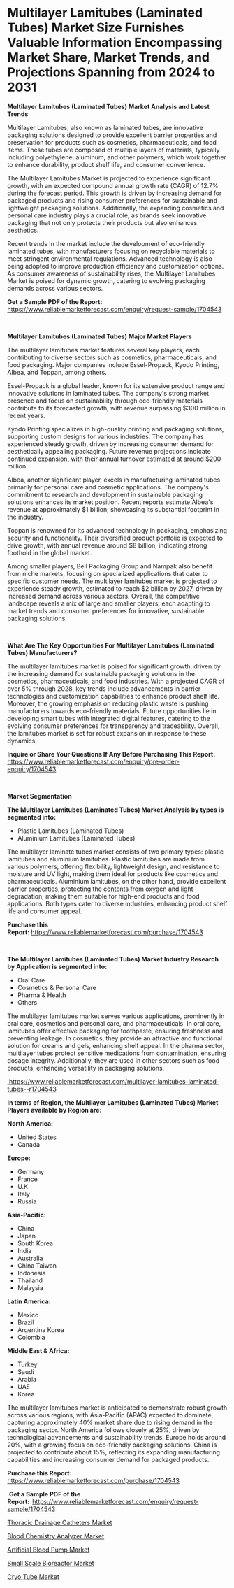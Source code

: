 <p><h1>Multilayer Lamitubes (Laminated Tubes) Market Size Furnishes Valuable Information Encompassing Market Share, Market Trends, and Projections Spanning from 2024 to 2031</h1></p><p><strong>Multilayer Lamitubes (Laminated Tubes) Market Analysis and Latest Trends</strong></p>
<p><p>Multilayer Lamitubes, also known as laminated tubes, are innovative packaging solutions designed to provide excellent barrier properties and preservation for products such as cosmetics, pharmaceuticals, and food items. These tubes are composed of multiple layers of materials, typically including polyethylene, aluminum, and other polymers, which work together to enhance durability, product shelf life, and consumer convenience.</p><p>The Multilayer Lamitubes Market is projected to experience significant growth, with an expected compound annual growth rate (CAGR) of 12.7% during the forecast period. This growth is driven by increasing demand for packaged products and rising consumer preferences for sustainable and lightweight packaging solutions. Additionally, the expanding cosmetics and personal care industry plays a crucial role, as brands seek innovative packaging that not only protects their products but also enhances aesthetics.</p><p>Recent trends in the market include the development of eco-friendly laminated tubes, with manufacturers focusing on recyclable materials to meet stringent environmental regulations. Advanced technology is also being adopted to improve production efficiency and customization options. As consumer awareness of sustainability rises, the Multilayer Lamitubes Market is poised for dynamic growth, catering to evolving packaging demands across various sectors.</p></p>
<p><strong>Get a Sample PDF of the Report:&nbsp;</strong> <a href="https://www.reliablemarketforecast.com/enquiry/request-sample/1704543?utm_campaign=1569&utm_medium=2&utm_source=Github&utm_content=ia&utm_term=21102024&utm_id=multilayer-lamitubes-laminated-tubes">https://www.reliablemarketforecast.com/enquiry/request-sample/1704543</a></p>
<p>&nbsp;</p>
<p><strong>Multilayer Lamitubes (Laminated Tubes) Major Market Players</strong></p>
<p><p>The multilayer lamitubes market features several key players, each contributing to diverse sectors such as cosmetics, pharmaceuticals, and food packaging. Major companies include Essel-Propack, Kyodo Printing, Albea, and Toppan, among others.</p><p>Essel-Propack is a global leader, known for its extensive product range and innovative solutions in laminated tubes. The company's strong market presence and focus on sustainability through eco-friendly materials contribute to its forecasted growth, with revenue surpassing $300 million in recent years.</p><p>Kyodo Printing specializes in high-quality printing and packaging solutions, supporting custom designs for various industries. The company has experienced steady growth, driven by increasing consumer demand for aesthetically appealing packaging. Future revenue projections indicate continued expansion, with their annual turnover estimated at around $200 million.</p><p>Albea, another significant player, excels in manufacturing laminated tubes primarily for personal care and cosmetic applications. The company's commitment to research and development in sustainable packaging solutions enhances its market position. Recent reports estimate Albea's revenue at approximately $1 billion, showcasing its substantial footprint in the industry.</p><p>Toppan is renowned for its advanced technology in packaging, emphasizing security and functionality. Their diversified product portfolio is expected to drive growth, with annual revenue around $8 billion, indicating strong foothold in the global market.</p><p>Among smaller players, Bell Packaging Group and Nampak also benefit from niche markets, focusing on specialized applications that cater to specific customer needs. The multilayer lamitubes market is projected to experience steady growth, estimated to reach $2 billion by 2027, driven by increased demand across various sectors. Overall, the competitive landscape reveals a mix of large and smaller players, each adapting to market trends and consumer preferences for innovative, sustainable packaging solutions.</p></p>
<p>&nbsp;</p>
<p><strong>What Are The Key Opportunities For Multilayer Lamitubes (Laminated Tubes) Manufacturers?</strong></p>
<p><p>The multilayer lamitubes market is poised for significant growth, driven by the increasing demand for sustainable packaging solutions in the cosmetics, pharmaceuticals, and food industries. With a projected CAGR of over 5% through 2028, key trends include advancements in barrier technologies and customization capabilities to enhance product shelf life. Moreover, the growing emphasis on reducing plastic waste is pushing manufacturers towards eco-friendly materials. Future opportunities lie in developing smart tubes with integrated digital features, catering to the evolving consumer preferences for transparency and traceability. Overall, the lamitubes market is set for robust expansion in response to these dynamics.</p></p>
<p><strong>Inquire or Share Your Questions If Any Before Purchasing This Report:</strong> <a href="https://www.reliablemarketforecast.com/enquiry/pre-order-enquiry/1704543?utm_campaign=1569&utm_medium=2&utm_source=Github&utm_content=ia&utm_term=21102024&utm_id=multilayer-lamitubes-laminated-tubes">https://www.reliablemarketforecast.com/enquiry/pre-order-enquiry/1704543</a></p>
<p>&nbsp;</p>
<p><strong>Market Segmentation</strong></p>
<p><strong>The Multilayer Lamitubes (Laminated Tubes) Market Analysis by types is segmented into:</strong></p>
<p><ul><li>Plastic Lamitubes (Laminated Tubes)</li><li>Aluminium Lamitubes (Laminated Tubes)</li></ul></p>
<p><p>The multilayer laminate tubes market consists of two primary types: plastic lamitubes and aluminium lamitubes. Plastic lamitubes are made from various polymers, offering flexibility, lightweight design, and resistance to moisture and UV light, making them ideal for products like cosmetics and pharmaceuticals. Aluminium lamitubes, on the other hand, provide excellent barrier properties, protecting the contents from oxygen and light degradation, making them suitable for high-end products and food applications. Both types cater to diverse industries, enhancing product shelf life and consumer appeal.</p></p>
<p><strong>Purchase this Report:&nbsp;</strong><a href="https://www.reliablemarketforecast.com/purchase/1704543?utm_campaign=1569&utm_medium=2&utm_source=Github&utm_content=ia&utm_term=21102024&utm_id=multilayer-lamitubes-laminated-tubes">https://www.reliablemarketforecast.com/purchase/1704543</a></p>
<p>&nbsp;</p>
<p><strong>The Multilayer Lamitubes (Laminated Tubes) Market Industry Research by Application is segmented into:</strong></p>
<p><ul><li>Oral Care</li><li>Cosmetics & Personal Care</li><li>Pharma & Health</li><li>Others</li></ul></p>
<p><p>The multilayer lamitubes market serves various applications, prominently in oral care, cosmetics and personal care, and pharmaceuticals. In oral care, lamitubes offer effective packaging for toothpaste, ensuring freshness and preventing leakage. In cosmetics, they provide an attractive and functional solution for creams and gels, enhancing shelf appeal. In the pharma sector, multilayer tubes protect sensitive medications from contamination, ensuring dosage integrity. Additionally, they are used in other sectors such as food products, enhancing versatility in packaging solutions.</p></p>
<p><a href="https://www.reliablemarketforecast.com/multilayer-lamitubes-laminated-tubes--r1704543?utm_campaign=1569&utm_medium=2&utm_source=Github&utm_content=ia&utm_term=21102024&utm_id=multilayer-lamitubes-laminated-tubes">&nbsp;https://www.reliablemarketforecast.com/multilayer-lamitubes-laminated-tubes--r1704543</a></p>
<p><strong>In terms of Region, the Multilayer Lamitubes (Laminated Tubes) Market Players available by Region are:</strong></p>
<p>
    <p> <strong> North America: </strong>
        <ul>
            <li>United States</li>
            <li>Canada</li>
        </ul>
        </p> 
    <p> <strong> Europe: </strong>
        <ul>
            <li>Germany</li>
            <li>France</li>
            <li>U.K.</li>
            <li>Italy</li>
            <li>Russia</li>
        </ul>
        </p> 
    <p> <strong> Asia-Pacific: </strong>
        <ul>
            <li>China</li>
            <li>Japan</li>
            <li>South Korea</li>
            <li>India</li>
            <li>Australia</li>
            <li>China Taiwan</li>
            <li>Indonesia</li>
            <li>Thailand</li>
            <li>Malaysia</li>
        </ul>
        </p> 
    <p> <strong> Latin America: </strong>
        <ul>
            <li>Mexico</li>
            <li>Brazil</li>
            <li>Argentina Korea</li>
            <li>Colombia</li>
        </ul>
        </p> 
    <p> <strong> Middle East & Africa: </strong>
        <ul>
            <li>Turkey</li>
            <li>Saudi</li>
            <li>Arabia</li>
            <li>UAE</li>
            <li>Korea</li>
        </ul>
    </p>
    </p>
<p><p>The multilayer lamitubes market is anticipated to demonstrate robust growth across various regions, with Asia-Pacific (APAC) expected to dominate, capturing approximately 40% market share due to rising demand in the packaging sector. North America follows closely at 25%, driven by technological advancements and sustainability trends. Europe holds around 20%, with a growing focus on eco-friendly packaging solutions. China is projected to contribute about 15%, reflecting its expanding manufacturing capabilities and increasing consumer demand for packaged products.</p></p>
<p><strong>Purchase this Report: </strong><a href="https://www.reliablemarketforecast.com/purchase/1704543?utm_campaign=1569&utm_medium=2&utm_source=Github&utm_content=ia&utm_term=21102024&utm_id=multilayer-lamitubes-laminated-tubes">https://www.reliablemarketforecast.com/purchase/1704543</a></p>
<p>&nbsp;<strong>Get a Sample PDF of the Report:&nbsp;&nbsp;</strong><a href="https://www.reliablemarketforecast.com/enquiry/request-sample/1704543?utm_campaign=1569&utm_medium=2&utm_source=Github&utm_content=ia&utm_term=21102024&utm_id=multilayer-lamitubes-laminated-tubes">https://www.reliablemarketforecast.com/enquiry/request-sample/1704543</a></p>
<p><strong></strong></p>
<p><p><a href="https://www.linkedin.com/pulse/analyzing-global-thoracic-drainage-catheters-market-growth-prospects-ycale?utm_campaign=1569&utm_medium=2&utm_source=Github&utm_content=ia&utm_term=21102024&utm_id=multilayer-lamitubes-laminated-tubes">Thoracic Drainage Catheters Market</a></p><p><a href="https://www.linkedin.com/pulse/strategic-roadmap-global-blood-chemistry-analyzer-market-insights-mxhhe?utm_campaign=1569&utm_medium=2&utm_source=Github&utm_content=ia&utm_term=21102024&utm_id=multilayer-lamitubes-laminated-tubes">Blood Chemistry Analyzer Market</a></p><p><a href="https://www.linkedin.com/pulse/charting-future-comprehensive-analysis-global-artificial-7cyse?utm_campaign=1569&utm_medium=2&utm_source=Github&utm_content=ia&utm_term=21102024&utm_id=multilayer-lamitubes-laminated-tubes">Artificial Blood Pump Market</a></p><p><a href="https://www.linkedin.com/pulse/global-small-scale-bioreactor-industry-analysis-share-growth-g4que?utm_campaign=1569&utm_medium=2&utm_source=Github&utm_content=ia&utm_term=21102024&utm_id=multilayer-lamitubes-laminated-tubes">Small Scale Bioreactor Market</a></p><p><a href="https://www.linkedin.com/pulse/cryo-tube-market-global-regional-analysis-focus-region-country-level-6aq5e?utm_campaign=1569&utm_medium=2&utm_source=Github&utm_content=ia&utm_term=21102024&utm_id=multilayer-lamitubes-laminated-tubes">Cryo Tube Market</a></p></p>